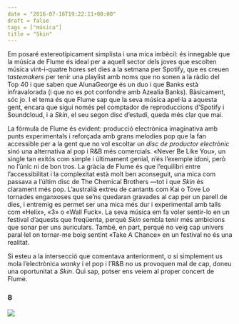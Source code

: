 ```yaml
---
date = "2016-07-16T19:22:11+00:00"
draft = false
tags = ["música"]
title = "Skin"
---
```

Em posaré estereotípicament simplista i una mica imbècil: és innegable que la música de Flume és ideal per a aquell sector dels joves que escolten música vint-i-quatre hores set dies a la setmana per Spotify, que es creuen *tastemakers* per tenir una playlist amb noms que no sonen a la ràdio del Top 40 i que saben que AlunaGeorge és un duo i que Banks està infravalorada (i que no es pot confondre amb Azealia Banks). Bàsicament, sóc jo. I el tema és que Flume sap que la seva música apel·la a aquesta gent, encara que sigui només pel comptador de reproduccions d’Spotify i Soundcloud, i a *Skin*, el seu segon disc d’estudi, queda més clar que mai.

<!-- more -->

La fórmula de Flume és evident: producció electrònica imaginativa amb punts experimentals i reforçada amb grans melodies pop que la fan accessible per a la gent que no vol escoltar un *disc de productor electrònic* sinó una alternativa al pop i R&B més comercials. «Never Be Like You», un single tan exitós com simple i últimament genial, n’és l’exemple idoni, però no l’únic ni de bon tros. La gràcia de Flume és que l’equilibri entre l’accessibilitat i la complexitat està molt ben aconseguit, una mica com passava a l’últim disc de The Chemical Brothers —tot i que *Skin* és clarament més pop. L’australià extreu de cantants com Kai o Tove Lo tornades enganxoses que se’ns quedaran gravades al cap per un parell de dies, i entremig es permet ser una mica més dur i experimental amb talls com «Helix», «3» o «Wall Fuck». La seva música em fa voler sentir-lo en un festival d’aquests que freqüenta, perquè *Skin* sembla tenir més ambicions que sonar per uns auriculars. També, en part, perquè no veig cap univers paral·lel on tornar-me boig sentint «Take A Chance» en un festival no és una realitat. 

Si esteu a la intersecció que comentava anteriorment, o si simplement us mola l’electrònica *wanky* i el pop i l’R&B no us provoquen mal de cap, doneu una oportunitat a *Skin*. Qui sap, potser ens veiem al proper concert de Flume.

### 8

<img id="splashFade" src="https://66.media.tumblr.com/92ab8d00d1ab16e8058d09edd50178c5/tumblr_oaf9ldhpjp1u00ofno1_1280.jpg">